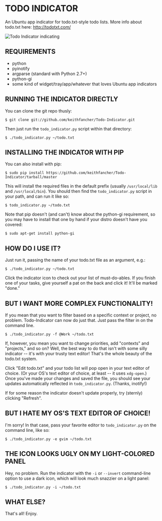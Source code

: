 TODO INDICATOR
==============

An Ubuntu app indicator for todo.txt-style todo lists. More info about todo.txt
here: http://todotxt.com/

![Todo Indicator indicating](https://raw.github.com/keithfancher/Todo-Indicator/master/todo_indicator_shot.png)


REQUIREMENTS
------------
* python
* pyinotify
* argparse (standard with Python 2.7+)
* python-gi
* some kind of widget/tray/app/whatever that loves Ubuntu app indicators


RUNNING THE INDICATOR DIRECTLY
------------------------------
You can clone the git repo thusly:

    $ git clone git://github.com/keithfancher/Todo-Indicator.git

Then just run the `todo_indicator.py` script within that directory:

    $ ./todo_indicator.py ~/todo.txt


INSTALLING THE INDICATOR WITH PIP
---------------------------------
You can also install with pip:

    $ sudo pip install https://github.com/keithfancher/Todo-Indicator/tarball/master

This will install the required files in the default prefix (usually
`/usr/local/lib` and `/usr/local/bin`). You should then find the
`todo_indicator.py` script in your path, and can run it like so:

    $ todo_indicator.py ~/todo.txt

Note that pip doesn't (and can't) know about the python-gi requirement, so you
may have to install that one by hand if your distro doesn't have you covered:

    $ sudo apt-get install python-gi


HOW DO I USE IT?
----------------
Just run it, passing the name of your todo.txt file as an argument, e.g.:

    $ ./todo_indicator.py ~/todo.txt

Click the indicator icon to check out your list of must-do-ables. If you finish
one of your tasks, give yourself a pat on the back and click it! It'll be
marked "done."


BUT I WANT MORE COMPLEX FUNCTIONALITY!
--------------------------------------
If you mean that you want to filter based on a specific context or project, 
no problem.  Todo-Indicator can now do just that.  Just pass the filter in on 
the command line.

    $ ./todo_indicator.py -f @Work ~/todo.txt
    
If, however, you mean you want to change priorities, add "contexts" and 
"projects," and so on? Well, the best way to do that isn't with some 
silly indicator -- it's with your trusty text editor! That's the whole 
beauty of the todo.txt system.

Click "Edit todo.txt" and your todo list will pop open in your text editor of
choice. (Or your OS's text editor of choice, at least -- it uses `xdg-open`.)
Once you've made your changes and saved the file, you should see your updates
automatically reflected in `todo_indicator.py`. (Thanks, inotify!)

If for some reason the indicator doesn't update properly, try (sternly)
clicking "Refresh".


BUT I HATE MY OS'S TEXT EDITOR OF CHOICE!
-----------------------------------------
I'm sorry! In that case, pass your favorite editor to `todo_indicator.py` on the
command line, like so:

    $ ./todo_indicator.py -e gvim ~/todo.txt


THE ICON LOOKS UGLY ON MY LIGHT-COLORED PANEL
---------------------------------------------
Hey, no problem. Run the indicator with the `-i` or `--invert` command-line
option to use a dark icon, which will look much snazzier on a light panel:

    $ ./todo_indicator.py -i ~/todo.txt


WHAT ELSE?
----------
That's all! Enjoy.
